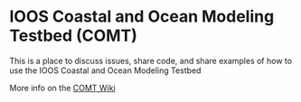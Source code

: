 IOOS Coastal and Ocean Modeling Testbed (COMT)
====

This is a place to discuss issues, share code, and share examples of how to use the IOOS Coastal and Ocean Modeling Testbed

More info on the [COMT Wiki](https://github.com/ioos/comt/wiki)

